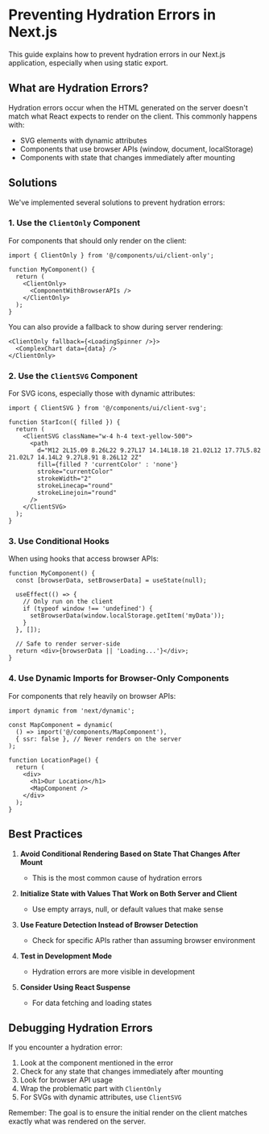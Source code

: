 # Preventing Hydration Errors in Next.js

This guide explains how to prevent hydration errors in our Next.js application, especially when using static export.

## What are Hydration Errors?

Hydration errors occur when the HTML generated on the server doesn't match what React expects to render on the client. This commonly happens with:

- SVG elements with dynamic attributes
- Components that use browser APIs (window, document, localStorage)
- Components with state that changes immediately after mounting

## Solutions

We've implemented several solutions to prevent hydration errors:

### 1. Use the `ClientOnly` Component

For components that should only render on the client:

```tsx
import { ClientOnly } from '@/components/ui/client-only';

function MyComponent() {
  return (
    <ClientOnly>
      <ComponentWithBrowserAPIs />
    </ClientOnly>
  );
}
```

You can also provide a fallback to show during server rendering:

```tsx
<ClientOnly fallback={<LoadingSpinner />}>
  <ComplexChart data={data} />
</ClientOnly>
```

### 2. Use the `ClientSVG` Component

For SVG icons, especially those with dynamic attributes:

```tsx
import { ClientSVG } from '@/components/ui/client-svg';

function StarIcon({ filled }) {
  return (
    <ClientSVG className="w-4 h-4 text-yellow-500">
      <path
        d="M12 2L15.09 8.26L22 9.27L17 14.14L18.18 21.02L12 17.77L5.82 21.02L7 14.14L2 9.27L8.91 8.26L12 2Z"
        fill={filled ? 'currentColor' : 'none'}
        stroke="currentColor"
        strokeWidth="2"
        strokeLinecap="round"
        strokeLinejoin="round"
      />
    </ClientSVG>
  );
}
```

### 3. Use Conditional Hooks

When using hooks that access browser APIs:

```tsx
function MyComponent() {
  const [browserData, setBrowserData] = useState(null);

  useEffect(() => {
    // Only run on the client
    if (typeof window !== 'undefined') {
      setBrowserData(window.localStorage.getItem('myData'));
    }
  }, []);

  // Safe to render server-side
  return <div>{browserData || 'Loading...'}</div>;
}
```

### 4. Use Dynamic Imports for Browser-Only Components

For components that rely heavily on browser APIs:

```tsx
import dynamic from 'next/dynamic';

const MapComponent = dynamic(
  () => import('@/components/MapComponent'),
  { ssr: false }, // Never renders on the server
);

function LocationPage() {
  return (
    <div>
      <h1>Our Location</h1>
      <MapComponent />
    </div>
  );
}
```

## Best Practices

1. **Avoid Conditional Rendering Based on State That Changes After Mount**

   - This is the most common cause of hydration errors

2. **Initialize State with Values That Work on Both Server and Client**

   - Use empty arrays, null, or default values that make sense

3. **Use Feature Detection Instead of Browser Detection**

   - Check for specific APIs rather than assuming browser environment

4. **Test in Development Mode**

   - Hydration errors are more visible in development

5. **Consider Using React Suspense**
   - For data fetching and loading states

## Debugging Hydration Errors

If you encounter a hydration error:

1. Look at the component mentioned in the error
2. Check for any state that changes immediately after mounting
3. Look for browser API usage
4. Wrap the problematic part with `ClientOnly`
5. For SVGs with dynamic attributes, use `ClientSVG`

Remember: The goal is to ensure the initial render on the client matches exactly what was rendered on the server.
